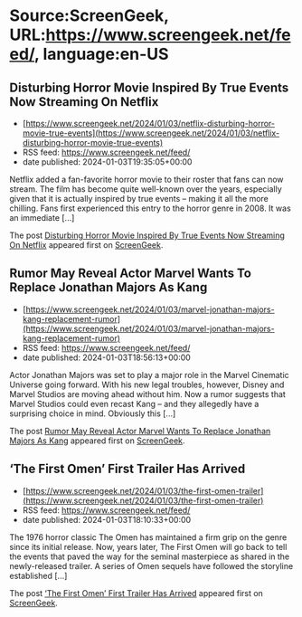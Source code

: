 # Source:ScreenGeek, URL:https://www.screengeek.net/feed/, language:en-US

## Disturbing Horror Movie Inspired By True Events Now Streaming On Netflix
 - [https://www.screengeek.net/2024/01/03/netflix-disturbing-horror-movie-true-events](https://www.screengeek.net/2024/01/03/netflix-disturbing-horror-movie-true-events)
 - RSS feed: https://www.screengeek.net/feed/
 - date published: 2024-01-03T19:35:05+00:00

<p>Netflix added a fan-favorite horror movie to their roster that fans can now stream. The film has become quite well-known over the years, especially given that it is actually inspired by true events &#8211; making it all the more chilling. Fans first experienced this entry to the horror genre in 2008. It was an immediate [...]</p>
<p>The post <a href="https://www.screengeek.net/2024/01/03/netflix-disturbing-horror-movie-true-events/">Disturbing Horror Movie Inspired By True Events Now Streaming On Netflix</a> appeared first on <a href="https://www.screengeek.net">ScreenGeek</a>.</p>

## Rumor May Reveal Actor Marvel Wants To Replace Jonathan Majors As Kang
 - [https://www.screengeek.net/2024/01/03/marvel-jonathan-majors-kang-replacement-rumor](https://www.screengeek.net/2024/01/03/marvel-jonathan-majors-kang-replacement-rumor)
 - RSS feed: https://www.screengeek.net/feed/
 - date published: 2024-01-03T18:56:13+00:00

<p>Actor Jonathan Majors was set to play a major role in the Marvel Cinematic Universe going forward. With his new legal troubles, however, Disney and Marvel Studios are moving ahead without him. Now a rumor suggests that Marvel Studios could even recast Kang &#8211; and they allegedly have a surprising choice in mind. Obviously this [...]</p>
<p>The post <a href="https://www.screengeek.net/2024/01/03/marvel-jonathan-majors-kang-replacement-rumor/">Rumor May Reveal Actor Marvel Wants To Replace Jonathan Majors As Kang</a> appeared first on <a href="https://www.screengeek.net">ScreenGeek</a>.</p>

## ‘The First Omen’ First Trailer Has Arrived
 - [https://www.screengeek.net/2024/01/03/the-first-omen-trailer](https://www.screengeek.net/2024/01/03/the-first-omen-trailer)
 - RSS feed: https://www.screengeek.net/feed/
 - date published: 2024-01-03T18:10:33+00:00

<p>The 1976 horror classic The Omen has maintained a firm grip on the genre since its initial release. Now, years later, The First Omen will go back to tell the events that paved the way for the seminal masterpiece as shared in the newly-released trailer. A series of Omen sequels have followed the storyline established [...]</p>
<p>The post <a href="https://www.screengeek.net/2024/01/03/the-first-omen-trailer/">&#8216;The First Omen&#8217; First Trailer Has Arrived</a> appeared first on <a href="https://www.screengeek.net">ScreenGeek</a>.</p>

